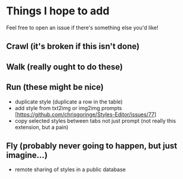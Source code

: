 # Things I hope to add
Feel free to open an issue if there's something else you'd like!

## Crawl (it's broken if this isn't done)

## Walk (really ought to do these)

## Run (these might be nice)
- duplicate style (duplicate a row in the table)
- add style from txt2img or img2img prompts [https://github.com/chrisgoringe/Styles-Editor/issues/77]
- copy selected styles between tabs not just prompt (not really this extension, but a pain)

## Fly (probably never going to happen, but just imagine...)
- remote sharing of styles in a public database
